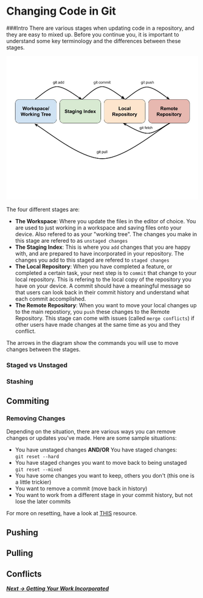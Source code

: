 # Changing Code in Git

###Intro
There are various stages when updating code in a repository, and they are easy to mixed up. Before you continue you, it is important to understand some key terminology and the differences between these stages.

<!--TODO: insert picture of the lifecycle (save > add > commit > push)-->
![Git Workflow Diagram](git-workflow.jpg)

The four different stages are:  

* **The Workspace**: Where you update the files in the editor of choice. You are used to just working in a workspace and saving files onto your device. Also refered to as your "working tree". The changes you make in this stage are refered to as `unstaged changes`
* **The Staging Index**: This is where you `add` changes that you are happy with, and are prepared to have incorporated in your repository. The changes you add to this staged are refered to `staged changes`
* **The Local Repository**: When you have completed a feature, or completed a certain task, your next step is to `commit` that change to your local repository. This is refering to the local copy of the repository you have on your device. A commit should have a meaningful message so that users can look back in their commit history and understand what each commit accomplished.
* **The Remote Repository**: When you want to move your local changes up to the main repostiory, you `push` these changes to the Remote Repository. This stage can come with issues (called `merge conflicts`) if other users have made changes at the same time as you and they conflict.

The arrows in the diagram show the commands you will use to move changes between the stages.


### Staged vs Unstaged
<!--TODO: How to unstage changes-->
<!--TODO: Git add (red if unstaged, green if staged). Meaning of "staged" and "unstaged"-->

### Stashing
<!--re stashing : 3 scenarios: 
1. You pull, you have unsaved changes (stash)
2. You pull, you've committed (merge conflict)
3. You pull, you have no changes or your commits are unrelated-->

## Commiting
<!--TODO: Get them to change something meaningful, not just their names-->
<!--TODO: talk about git diff to view changes-->

### Removing Changes
Depending on the situation, there are various ways you can remove changes or updates you've made. Here are some sample situations:

* You have unstaged changes **AND/OR** You have staged changes:  
`git reset --hard`
* You have staged changes you want to move back to being unstaged  
`git reset --mixed`
* You have some changes you want to keep, others you don't (this one is a little trickier)
* You want to remove a commit (move back in history)
* You want to work from a different stage in your commit history, but not lose the later commits


For more on resetting, have a look at [THIS](https://www.atlassian.com/git/tutorials/undoing-changes/git-reset) resource.

## Pushing

## Pulling
<!--TODO: talk about fetch vs pull. Fetch checks if there are changes to the repo, but doesn't apply anything. Pulling checks AND applies those changes straight away-->

<!--Merge Conflicts-->
<!--Stashing-->

## Conflicts
<!-- Force a conflict-->

<!--TODO: Maybe add a section on playing around with history?
https://stackoverflow.com/questions/10230469/temporarily-switch-working-copy-to-a-specific-git-commit/10230489#:~:text=First%2C%20use%20git%20log%20to,copy%20to%20a%20specific%20commit.-->

***[Next -> Getting Your Work Incorporated](incorporatingcode.md)***
